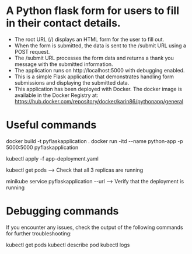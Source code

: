 # A Python flask form for users to fill in their contact details.
- The root URL (/) displays an HTML form for the user to fill out.
- When the form is submitted, the data is sent to the /submit URL using a POST request.
- The /submit URL processes the form data and returns a thank you message with the submitted information.
- The application runs on http://localhost:5000 with debugging enabled.
- This is a simple Flask application that demonstrates handling form submissions and displaying the submitted data.
- This application has been deployed with Docker. 
The docker image is available in the Docker Registry at:
https://hub.docker.com/repository/docker/karin86/pythonapp/general

# Useful commands

docker build -t pyflaskapplication .
docker run -itd --name python-app -p 5000:5000 pyflaskapplication 

kubectl apply -f app-deployment.yaml  

kubectl get pods --> Check that all 3 replicas are running

minikube service pyflaskapplication --url --> Verify that the deployment is running

# Debugging commands

If you encounter any issues, check the output of the following commands for further troubleshooting:

kubectl get pods
kubectl describe pod <pod-name>
kubectl logs <pod-name>